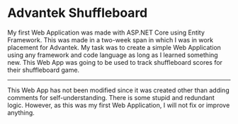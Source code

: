 # Advantek Shuffleboard
My first Web Application was made with ASP.NET Core using Entity Framework. This was made in a two-week span in which I was in work placement for Advantek. My task was to create a simple Web Application using any framework and code language as long as I learned something new. This Web App was going to be used to track shuffleboard scores for their shuffleboard game. 

---

This Web App has not been modified since it was created other than adding comments for self-understanding. There is some stupid and redundant logic. However, as this was my first Web Application, I will not fix or improve anything.
